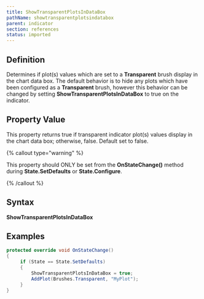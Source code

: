 ```yaml
---
title: ShowTransparentPlotsInDataBox
pathName: showtransparentplotsindatabox
parent: indicator
section: references
status: imported
---
```


## Definition

Determines if plot(s) values which are set to a **Transparent** brush display in the chart data box. The default behavior is to hide any plots which have been configured as a **Transparent** brush, however this behavior can be changed by setting **ShowTransparentPlotsInDataBox** to true on the indicator.

## Property Value

This property returns true if transparent indicator plot(s) values display in the chart data box; otherwise, false. Default set to false.

{% callout type="warning" %}

This property should ONLY be set from the **OnStateChange()** method during **State.SetDefaults** or **State.Configure**.

{% /callout %}

## Syntax

**ShowTransparentPlotsInDataBox**

## Examples

```csharp
protected override void OnStateChange()
{
     if (State == State.SetDefaults)
     {
         ShowTransparentPlotsInDataBox = true;   
         AddPlot(Brushes.Transparent, "MyPlot");
     }
}
```
